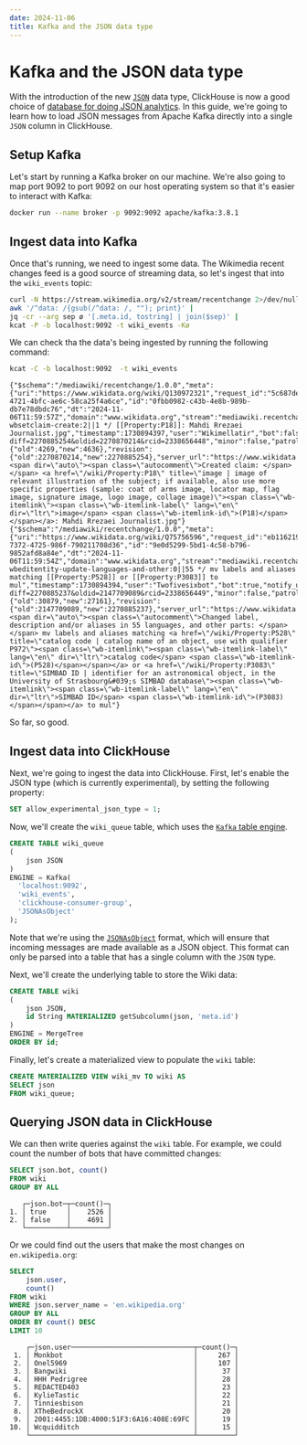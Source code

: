 ```yaml
---
date: 2024-11-06
title: Kafka and the JSON data type
---
```


# Kafka and the JSON data type

With the introduction of the new [`JSON`](/docs/en/sql-reference/data-types/newjson) data type, ClickHouse is now a good choice of [database for doing JSON analytics](https://clickhouse.com/engineering-resources/json-database).
In this guide, we're going to learn how to load JSON messages from Apache Kafka directly into a single `JSON` column in ClickHouse.

## Setup Kafka

Let's start by running a Kafka broker on our machine. We're also going to map port 9092 to port 9092 on our host operating system so that it's easier to interact with Kafka:

```bash
docker run --name broker -p 9092:9092 apache/kafka:3.8.1
```

## Ingest data into Kafka

Once that's running, we need to ingest some data.
The Wikimedia recent changes feed is a good source of streaming data, so let's ingest that into the `wiki_events` topic:

```bash
curl -N https://stream.wikimedia.org/v2/stream/recentchange 2>/dev/null |
awk '/^data: /{gsub(/^data: /, ""); print}' |
jq -cr --arg sep ø '[.meta.id, tostring] | join($sep)' |
kcat -P -b localhost:9092 -t wiki_events -Kø
```

We can check tha the data's being ingested by running the following command:

```bash
kcat -C -b localhost:9092  -t wiki_events
```

```text
{"$schema":"/mediawiki/recentchange/1.0.0","meta":{"uri":"https://www.wikidata.org/wiki/Q130972321","request_id":"5c687ded-4721-4bfc-ae6c-58ca25f4a6ce","id":"0fbb0982-c43b-4e8b-989b-db7e78dbdc76","dt":"2024-11-06T11:59:57Z","domain":"www.wikidata.org","stream":"mediawiki.recentchange","topic":"codfw.mediawiki.recentchange","partition":0,"offset":1228777205},"id":2338656448,"type":"edit","namespace":0,"title":"Q130972321","title_url":"https://www.wikidata.org/wiki/Q130972321","comment":"/* wbsetclaim-create:2||1 */ [[Property:P18]]: Mahdi Rrezaei Journalist.jpg","timestamp":1730894397,"user":"Wikimellatir","bot":false,"notify_url":"https://www.wikidata.org/w/index.php?diff=2270885254&oldid=2270870214&rcid=2338656448","minor":false,"patrolled":false,"length":{"old":4269,"new":4636},"revision":{"old":2270870214,"new":2270885254},"server_url":"https://www.wikidata.org","server_name":"www.wikidata.org","server_script_path":"/w","wiki":"wikidatawiki","parsedcomment":"<span dir=\"auto\"><span class=\"autocomment\">Created claim: </span></span> <a href=\"/wiki/Property:P18\" title=\"image | image of relevant illustration of the subject; if available, also use more specific properties (sample: coat of arms image, locator map, flag image, signature image, logo image, collage image)\"><span class=\"wb-itemlink\"><span class=\"wb-itemlink-label\" lang=\"en\" dir=\"ltr\">image</span> <span class=\"wb-itemlink-id\">(P18)</span></span></a>: Mahdi Rrezaei Journalist.jpg"}
{"$schema":"/mediawiki/recentchange/1.0.0","meta":{"uri":"https://www.wikidata.org/wiki/Q75756596","request_id":"eb116219-7372-4725-986f-790211708d36","id":"9e0d5299-5bd1-4c58-b796-9852afd8a84e","dt":"2024-11-06T11:59:54Z","domain":"www.wikidata.org","stream":"mediawiki.recentchange","topic":"codfw.mediawiki.recentchange","partition":0,"offset":1228777206},"id":2338656449,"type":"edit","namespace":0,"title":"Q75756596","title_url":"https://www.wikidata.org/wiki/Q75756596","comment":"/* wbeditentity-update-languages-and-other:0||55 */ mv labels and aliases matching [[Property:P528]] or [[Property:P3083]] to mul","timestamp":1730894394,"user":"Twofivesixbot","bot":true,"notify_url":"https://www.wikidata.org/w/index.php?diff=2270885237&oldid=2147709089&rcid=2338656449","minor":false,"patrolled":true,"length":{"old":30879,"new":27161},"revision":{"old":2147709089,"new":2270885237},"server_url":"https://www.wikidata.org","server_name":"www.wikidata.org","server_script_path":"/w","wiki":"wikidatawiki","parsedcomment":"<span dir=\"auto\"><span class=\"autocomment\">Changed label, description and/or aliases in 55 languages, and other parts: </span></span> mv labels and aliases matching <a href=\"/wiki/Property:P528\" title=\"catalog code | catalog name of an object, use with qualifier P972\"><span class=\"wb-itemlink\"><span class=\"wb-itemlink-label\" lang=\"en\" dir=\"ltr\">catalog code</span> <span class=\"wb-itemlink-id\">(P528)</span></span></a> or <a href=\"/wiki/Property:P3083\" title=\"SIMBAD ID | identifier for an astronomical object, in the University of Strasbourg&#039;s SIMBAD database\"><span class=\"wb-itemlink\"><span class=\"wb-itemlink-label\" lang=\"en\" dir=\"ltr\">SIMBAD ID</span> <span class=\"wb-itemlink-id\">(P3083)</span></span></a> to mul"}
```

So far, so good.

## Ingest data into ClickHouse

Next, we're going to ingest the data into ClickHouse.
First, let's enable the JSON type (which is currently experimental), by setting the following property:

```sql
SET allow_experimental_json_type = 1;
```

Now, we'll create the `wiki_queue` table, which uses the [`Kafka` table engine](/docs/en/integrations/kafka/kafka-table-engine).

```sql
CREATE TABLE wiki_queue
(
    json JSON
)
ENGINE = Kafka(
  'localhost:9092', 
  'wiki_events', 
  'clickhouse-consumer-group',
  'JSONAsObject'
);
```

Note that we're using the [`JSONAsObject`](https://clickhouse.com/docs/en/interfaces/formats#jsonasobject) format, which will ensure that incoming messages are made available as a JSON object. 
This format can only be parsed into a table that has a single column with the `JSON` type.

Next, we'll create the underlying table to store the Wiki data:

```sql
CREATE TABLE wiki
(
    json JSON,
    id String MATERIALIZED getSubcolumn(json, 'meta.id')
)
ENGINE = MergeTree
ORDER BY id;
```

Finally, let's create a materialized view to populate the `wiki` table:

```sql
CREATE MATERIALIZED VIEW wiki_mv TO wiki AS 
SELECT json
FROM wiki_queue;
```

## Querying JSON data in ClickHouse

We can then write queries against the `wiki` table.
For example, we could count the number of bots that have committed changes:

```sql
SELECT json.bot, count()
FROM wiki
GROUP BY ALL
```

```text
   ┌─json.bot─┬─count()─┐
1. │ true     │    2526 │
2. │ false    │    4691 │
   └──────────┴─────────┘
```

Or we could find out the users that make the most changes on `en.wikipedia.org`:

```sql
SELECT
    json.user,
    count()
FROM wiki
WHERE json.server_name = 'en.wikipedia.org'
GROUP BY ALL
ORDER BY count() DESC
LIMIT 10
```

```text
    ┌─json.user──────────────────────────────┬─count()─┐
 1. │ Monkbot                                │     267 │
 2. │ Onel5969                               │     107 │
 3. │ Bangwiki                               │      37 │
 4. │ HHH Pedrigree                          │      28 │
 5. │ REDACTED403                            │      23 │
 6. │ KylieTastic                            │      22 │
 7. │ Tinniesbison                           │      21 │
 8. │ XTheBedrockX                           │      20 │
 9. │ 2001:4455:1DB:4000:51F3:6A16:408E:69FC │      19 │
10. │ Wcquidditch                            │      15 │
    └────────────────────────────────────────┴─────────┘
```